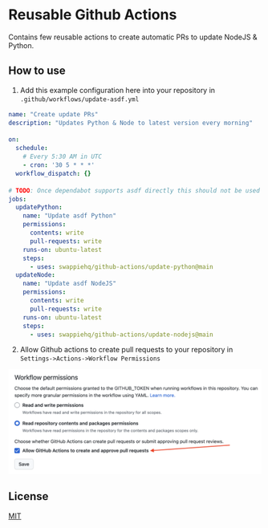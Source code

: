 # Reusable Github Actions

Contains few reusable actions to create automatic PRs to update NodeJS & Python.

## How to use
1. Add this example configuration here into your repository in `.github/workflows/update-asdf.yml`
```yaml
name: "Create update PRs"
description: "Updates Python & Node to latest version every morning"

on:
  schedule:
    # Every 5:30 AM in UTC
    - cron: '30 5 * * *'
  workflow_dispatch: {}

# TODO: Once dependabot supports asdf directly this should not be used anymore https://github.com/dependabot/dependabot-core/issues/1033
jobs:
  updatePython:
    name: "Update asdf Python"
    permissions:
      contents: write
      pull-requests: write
    runs-on: ubuntu-latest
    steps:
      - uses: swappiehq/github-actions/update-python@main
  updateNode:
    name: "Update asdf NodeJS"
    permissions:
      contents: write
      pull-requests: write
    runs-on: ubuntu-latest
    steps:
      - uses: swappiehq/github-actions/update-nodejs@main
```
2. Allow Github actions to create pull requests to your repository in `Settings->Actions->Workflow Permissions`
<img src="docs/assets/allow-github-action-pull-requests.png">

## License

[MIT](LICENSE)
